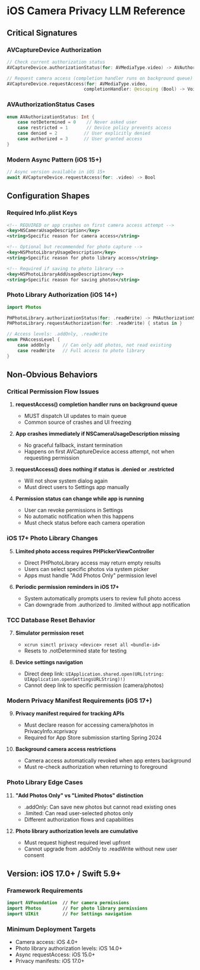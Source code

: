 # iOS Camera Privacy LLM Reference

## Critical Signatures

### AVCaptureDevice Authorization
```swift
// Check current authorization status
AVCaptureDevice.authorizationStatus(for: AVMediaType.video) -> AVAuthorizationStatus

// Request camera access (completion handler runs on background queue)
AVCaptureDevice.requestAccess(for: AVMediaType.video,
                             completionHandler: @escaping (Bool) -> Void)
```

### AVAuthorizationStatus Cases
```swift
enum AVAuthorizationStatus: Int {
    case notDetermined = 0    // Never asked user
    case restricted = 1       // Device policy prevents access
    case denied = 2          // User explicitly denied
    case authorized = 3      // User granted access
}
```

### Modern Async Pattern (iOS 15+)
```swift
// Async version available in iOS 15+
await AVCaptureDevice.requestAccess(for: .video) -> Bool
```

## Configuration Shapes

### Required Info.plist Keys
```xml
<!-- REQUIRED or app crashes on first camera access attempt -->
<key>NSCameraUsageDescription</key>
<string>Specific reason for camera access</string>

<!-- Optional but recommended for photo capture -->
<key>NSPhotoLibraryUsageDescription</key>
<string>Specific reason for photo library access</string>

<!-- Required if saving to photo library -->
<key>NSPhotoLibraryAddUsageDescription</key>
<string>Specific reason for saving photos</string>
```

### Photo Library Authorization (iOS 14+)
```swift
import Photos

PHPhotoLibrary.authorizationStatus(for: .readWrite) -> PHAuthorizationStatus
PHPhotoLibrary.requestAuthorization(for: .readWrite) { status in }

// Access levels: .addOnly, .readWrite
enum PHAccessLevel {
    case addOnly     // Can only add photos, not read existing
    case readWrite   // Full access to photo library
}
```

## Non-Obvious Behaviors

### Critical Permission Flow Issues

1. **requestAccess() completion handler runs on background queue**
   - MUST dispatch UI updates to main queue
   - Common source of crashes and UI freezing

2. **App crashes immediately if NSCameraUsageDescription missing**
   - No graceful fallback, instant termination
   - Happens on first AVCaptureDevice access attempt, not when requesting permission

3. **requestAccess() does nothing if status is .denied or .restricted**
   - Will not show system dialog again
   - Must direct users to Settings app manually

4. **Permission status can change while app is running**
   - User can revoke permissions in Settings
   - No automatic notification when this happens
   - Must check status before each camera operation

### iOS 17+ Photo Library Changes

5. **Limited photo access requires PHPickerViewController**
   - Direct PHPhotoLibrary access may return empty results
   - Users can select specific photos via system picker
   - Apps must handle "Add Photos Only" permission level

6. **Periodic permission reminders in iOS 17+**
   - System automatically prompts users to review full photo access
   - Can downgrade from .authorized to .limited without app notification

### TCC Database Reset Behavior

7. **Simulator permission reset**
   - `xcrun simctl privacy <device> reset all <bundle-id>`
   - Resets to .notDetermined state for testing

8. **Device settings navigation**
   - Direct deep link: `UIApplication.shared.open(URL(string: UIApplication.openSettingsURLString)!)`
   - Cannot deep link to specific permission (camera/photos)

### Modern Privacy Manifest Requirements (iOS 17+)

9. **Privacy manifest required for tracking APIs**
   - Must declare reason for accessing camera/photos in PrivacyInfo.xcprivacy
   - Required for App Store submission starting Spring 2024

10. **Background camera access restrictions**
    - Camera access automatically revoked when app enters background
    - Must re-check authorization when returning to foreground

### Photo Library Edge Cases

11. **"Add Photos Only" vs "Limited Photos" distinction**
    - .addOnly: Can save new photos but cannot read existing ones
    - .limited: Can read user-selected photos only
    - Different authorization flows and capabilities

12. **Photo library authorization levels are cumulative**
    - Must request highest required level upfront
    - Cannot upgrade from .addOnly to .readWrite without new user consent

## Version: iOS 17.0+ / Swift 5.9+

### Framework Requirements
```swift
import AVFoundation  // For camera permissions
import Photos        // For photo library permissions
import UIKit         // For Settings navigation
```

### Minimum Deployment Targets
- Camera access: iOS 4.0+
- Photo library authorization levels: iOS 14.0+
- Async requestAccess: iOS 15.0+
- Privacy manifests: iOS 17.0+